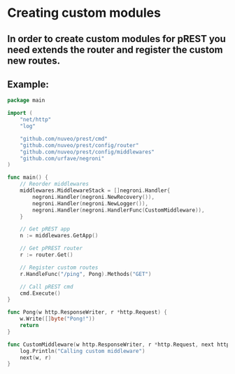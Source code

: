 
# Creating custom modules

## In order to create custom modules for pREST you need extends the router and register the custom new routes.


## Example:


```go
package main

import (
	"net/http"
	"log"

	"github.com/nuveo/prest/cmd"
	"github.com/nuveo/prest/config/router"
	"github.com/nuveo/prest/config/middlewares"
	"github.com/urfave/negroni"
)

func main() {
	// Reorder middlewares
	middlewares.MiddlewareStack = []negroni.Handler{
		negroni.Handler(negroni.NewRecovery()),
		negroni.Handler(negroni.NewLogger()),
		negroni.Handler(negroni.HandlerFunc(CustomMiddleware)),
	}

	// Get pREST app
	n := middlewares.GetApp()

	// Get pPREST router
	r := router.Get()

	// Register custom routes
	r.HandleFunc("/ping", Pong).Methods("GET")

	// Call pREST cmd
	cmd.Execute()
}

func Pong(w http.ResponseWriter, r *http.Request) {
	w.Write([]byte("Pong!"))
	return
}

func CustomMiddleware(w http.ResponseWriter, r *http.Request, next http.HandlerFunc) {
	log.Println("Calling custom middleware")
	next(w, r)
}
```